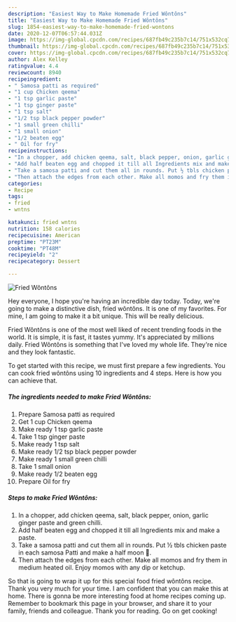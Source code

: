 ```yaml
---
description: "Easiest Way to Make Homemade Fried Wôntôns"
title: "Easiest Way to Make Homemade Fried Wôntôns"
slug: 1854-easiest-way-to-make-homemade-fried-wontons
date: 2020-12-07T06:57:44.031Z
image: https://img-global.cpcdn.com/recipes/687fb49c235b7c14/751x532cq70/fried-wontons-recipe-main-photo.jpg
thumbnail: https://img-global.cpcdn.com/recipes/687fb49c235b7c14/751x532cq70/fried-wontons-recipe-main-photo.jpg
cover: https://img-global.cpcdn.com/recipes/687fb49c235b7c14/751x532cq70/fried-wontons-recipe-main-photo.jpg
author: Alex Kelley
ratingvalue: 4.4
reviewcount: 8940
recipeingredient:
- " Samosa patti as required"
- "1 cup Chicken qeema"
- "1 tsp garlic paste"
- "1 tsp ginger paste"
- "1 tsp salt"
- "1/2 tsp black pepper powder"
- "1 small green chilli"
- "1 small onion"
- "1/2 beaten egg"
- " Oil for fry"
recipeinstructions:
- "In a chopper, add chicken qeema, salt, black pepper, onion, garlic ginger paste and green chilli."
- "Add half beaten egg and chopped it till all Ingredients mix and make a paste."
- "Take a samosa patti and cut them all in rounds. Put ½ tbls chicken paste in each samosa Patti and make a half moon 🥟."
- "Then attach the edges from each other. Make all momos and fry them in medium heated oil. Enjoy momos with any dip or ketchup."
categories:
- Recipe
tags:
- fried
- wntns

katakunci: fried wntns 
nutrition: 158 calories
recipecuisine: American
preptime: "PT23M"
cooktime: "PT48M"
recipeyield: "2"
recipecategory: Dessert

---
```



![Fried Wôntôns](https://img-global.cpcdn.com/recipes/687fb49c235b7c14/751x532cq70/fried-wontons-recipe-main-photo.jpg)

Hey everyone, I hope you're having an incredible day today. Today, we're going to make a distinctive dish, fried wôntôns. It is one of my favorites. For mine, I am going to make it a bit unique. This will be really delicious.



Fried Wôntôns is one of the most well liked of recent trending foods in the world. It is simple, it is fast, it tastes yummy. It's appreciated by millions daily. Fried Wôntôns is something that I've loved my whole life. They're nice and they look fantastic.


To get started with this recipe, we must first prepare a few ingredients. You can cook fried wôntôns using 10 ingredients and 4 steps. Here is how you can achieve that.

<!--inarticleads1-->

##### The ingredients needed to make Fried Wôntôns:

1. Prepare  Samosa patti as required
1. Get 1 cup Chicken qeema
1. Make ready 1 tsp garlic paste
1. Take 1 tsp ginger paste
1. Make ready 1 tsp salt
1. Make ready 1/2 tsp black pepper powder
1. Make ready 1 small green chilli
1. Take 1 small onion
1. Make ready 1/2 beaten egg
1. Prepare  Oil for fry




<!--inarticleads2-->

##### Steps to make Fried Wôntôns:

1. In a chopper, add chicken qeema, salt, black pepper, onion, garlic ginger paste and green chilli.
1. Add half beaten egg and chopped it till all Ingredients mix and make a paste.
1. Take a samosa patti and cut them all in rounds. Put ½ tbls chicken paste in each samosa Patti and make a half moon 🥟.
1. Then attach the edges from each other. Make all momos and fry them in medium heated oil. Enjoy momos with any dip or ketchup.




So that is going to wrap it up for this special food fried wôntôns recipe. Thank you very much for your time. I am confident that you can make this at home. There is gonna be more interesting food at home recipes coming up. Remember to bookmark this page in your browser, and share it to your family, friends and colleague. Thank you for reading. Go on get cooking!
